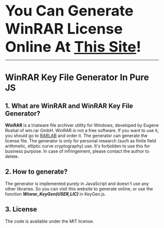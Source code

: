 <font size=10>**You Can Generate WinRAR License Online At [This Site]()!**</font>
<hr>

# WinRAR Key File Generator In Pure JS
## 1. What are WinRAR and WinRAR Key File Generator?

**WinRAR** is a trialware file archiver utility for Windows, developed by Eugene Roshal of win.rar GmbH. WinRAR is not a free software. If you want to use it, you should go to [RARLAB](https://www.rarlab.com/) and order it. The generator can generate the license file. The generator is only for personal research (such as finite field arithmetic, elliptic curve cryptography) use. It's forbidden to use this for business purpose. In case of infringement, please contact the author to delete.

## 2. How to generate?

The generator is implemented purely in JavaScript and doesn't use any other libraries. So you can visit this website to generate online, or use the function ***Winrar_KeyGen(USER,LIC)*** in KeyGen.js.

## 3. License
The code is available under the MIT license.
